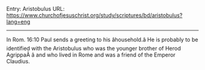 Entry: Aristobulus
URL: https://www.churchofjesuschrist.org/study/scriptures/bd/aristobulus?lang=eng

---

In Rom. 16:10 Paul sends a greeting to his âhousehold.â He is probably to be identified with the Aristobulus who was the younger brother of Herod AgrippaÂ â and who lived in Rome and was a friend of the Emperor Claudius.
